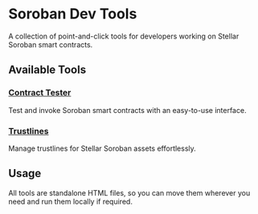 # Soroban Dev Tools

A collection of point-and-click tools for developers working on Stellar Soroban smart contracts.

## Available Tools

### [Contract Tester](https://jamesbachini.github.io/Soroban-Dev-Tools/invoke.html)
Test and invoke Soroban smart contracts with an easy-to-use interface.

### [Trustlines](https://jamesbachini.github.io/Soroban-Dev-Tools/trustlines.html)
Manage trustlines for Stellar Soroban assets effortlessly.

## Usage
All tools are standalone HTML files, so you can move them wherever you need and run them locally if required.
